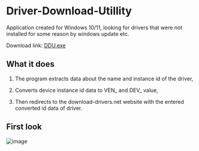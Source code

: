 # Driver-Download-Utillity
Application created for Windows 10/11, looking for drivers that were not installed for some reason by windows update etc.

Download link: <a href="https://minhaskamal.github.io/DownGit/#/home?url=https://github.com/semazurek/Driver-Download-Utillity/blob/main/DDU.exe"> DDU.exe </a>

## What it does

1) The program extracts data about the name and instance id of the driver,

2) Converts device instance id data to VEN_ and DEV_ value,

3) Then redirects to the download-drivers.net website with the entered converted id data of driver.

## First look

![image](https://user-images.githubusercontent.com/85984736/156902812-c67b44bc-e10f-4382-bf1b-f426923d5500.png)

